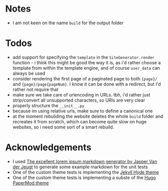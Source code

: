 # Notes
- I am not keen on the name `build` for the output folder

# Todos
- add support for specifying the `template` in the `SiteGenerator.render` function - i think this might be good the way it is, as i'd rather choose a template from within the template engine, and of course `user_data` can always be used
- consider rendering the first page of a paginated page to both `{page}/` and `{page}/page{pageNum}`. I know it can be done with a redirect, but I'd rather not require that
- make sure we take care of urlencoding in URLs. tbh, i'd rather just strip/convert all unsupported characters, so URIs are very clear
- properly structure the `__init__.py`
- because im using relative urls, make sure to define a canonical one
- at the moment rebuliding the website deletes the whole `build` folder and recreates it from scratch, which can become quite slow on huge websites, so i need some sort of a smart rebuild.

# Acknowledgements
- I used [The excellent lorem ipsum markdown generator by Jasper Van der Jeugt](https://jaspervdj.be/lorem-markdownum/) to generate some example markdown for the unit tests
- One of the custom theme tests is implementing the [Jekyll Hyde theme](https://github.com/poole/hyde)
- One of the custom theme tests is implementing a subste of the [Hugo PaperMod theme](https://github.com/adityatelange/hugo-PaperMod/)
